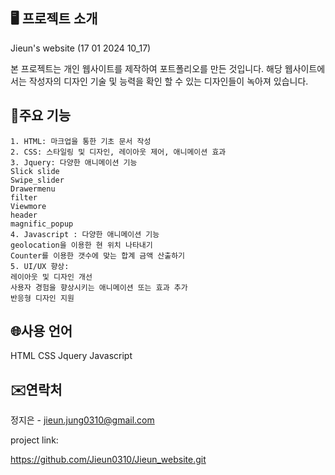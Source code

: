 ## 🖥 프로젝트 소개

Jieun's website (17 01 2024 10_17)

본 프로젝트는 개인 웹사이트를 제작하여 포트폴리오를 만든 것입니다. 해당 웹사이트에서는 작성자의 디자인 기술 및 능력을 확인 할 수 있는 디자인들이 녹아져 있습니다.

## 📌주요 기능

    1. HTML: 마크업을 통한 기초 문서 작성
    2. CSS: 스타일링 및 디자인, 레이아웃 제어, 애니메이션 효과
    3. Jquery: 다양한 애니메이션 기능
    Slick slide
    Swipe_slider
    Drawermenu
    filter
    Viewmore
    header
    magnific_popup
    4. Javascript : 다양한 애니메이션 기능
    geolocation을 이용한 현 위치 나타내기
    Counter를 이용한 갯수에 맞는 합계 금액 산출하기
    5. UI/UX 향상:
    레이아웃 및 디자인 개선
    사용자 경험을 향상시키는 애니메이션 또는 효과 추가
    반응형 디자인 지원

## 🌐사용 언어

HTML
CSS
Jquery
Javascript

## ✉️연락처

정지은 - jieun.jung0310@gmail.com

project link:

https://github.com/Jieun0310/Jieun_website.git
